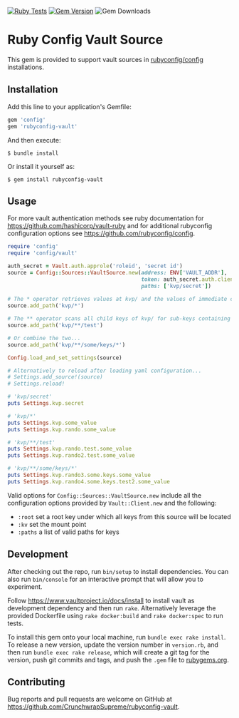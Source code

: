 [![Ruby Tests](https://github.com/CrunchwrapSupreme/rubyconfig-vault/actions/workflows/ruby-test.yml/badge.svg?branch=main)](https://github.com/CrunchwrapSupreme/rubyconfig-vault/actions/workflows/ruby-test.yml)
[![Gem Version](https://badge.fury.io/rb/rubyconfig-vault.svg)](https://badge.fury.io/rb/rubyconfig-vault)
![Gem Downloads](https://img.shields.io/gem/dt/rubyconfig-vault)

# Ruby Config Vault Source

This gem is provided to support vault sources in [rubyconfig/config](https://github.com/rubyconfig/config) installations.

## Installation

Add this line to your application's Gemfile:

```ruby
gem 'config'
gem 'rubyconfig-vault'
```

And then execute:

    $ bundle install

Or install it yourself as:

    $ gem install rubyconfig-vault

## Usage

For more vault authentication methods see ruby documentation for https://github.com/hashicorp/vault-ruby and for additional rubyconfig configuration options see https://github.com/rubyconfig/config.

```ruby
require 'config'
require 'config/vault'

auth_secret = Vault.auth.approle('roleid', 'secret id')
source = Config::Sources::VaultSource.new(address: ENV['VAULT_ADDR'], 
                                          token: auth_secret.auth.client_token,
                                          paths: ['kvp/secret'])
                                      
# The * operator retrieves values at kvp/ and the values of immediate child keys
source.add_path('kvp/*')

# The ** operator scans all child keys of kvp/ for sub-keys containing 'test'
source.add_path('kvp/**/test')

# Or combine the two...
source.add_path('kvp/**/some/keys/*')

Config.load_and_set_settings(source)

# Alternatively to reload after loading yaml configuration...
# Settings.add_source!(source)
# Settings.reload!

# 'kvp/secret'
puts Settings.kvp.secret

# 'kvp/*'
puts Settings.kvp.some_value
puts Settings.kvp.rando.some_value

# 'kvp/**/test'
puts Settings.kvp.rando.test.some_value
puts Settings.kvp.rando2.test.some_value

# 'kvp/**/some/keys/*'
puts Settings.kvp.rando3.some.keys.some_value
puts Settings.kvp.rando4.some.keys.test2.some_value
```

Valid options for `Config::Sources::VaultSource.new` include all the configuration options provided by `Vault::Client.new` and the following:
- `:root` set a root key under which all keys from this source will be located
- `:kv` set the mount point
- `:paths` a list of valid paths for keys

## Development

After checking out the repo, run `bin/setup` to install dependencies. You can also run `bin/console` for an interactive prompt that will allow you to experiment. 

Follow https://www.vaultproject.io/docs/install to install vault as development dependency and then run `rake`. Alternatively leverage the provided Dockerfile using `rake docker:build` and `rake docker:spec` to run tests.

To install this gem onto your local machine, run `bundle exec rake install`. To release a new version, update the version number in `version.rb`, and then run `bundle exec rake release`, which will create a git tag for the version, push git commits and tags, and push the `.gem` file to [rubygems.org](https://rubygems.org).

## Contributing

Bug reports and pull requests are welcome on GitHub at https://github.com/CrunchwrapSupreme/rubyconfig-vault.

